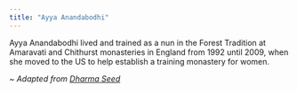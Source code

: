 ```yaml
---
title: "Ayya Anandabodhi"
---
```


Ayya Anandabodhi lived and trained as a nun in the Forest Tradition at Amaravati and Chithurst monasteries in England from 1992 until 2009, when she moved to the US to help establish a training monastery for women.

_~ Adapted from [Dharma Seed](https://dharmaseed.org/teacher/379/)_
